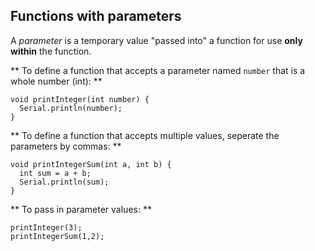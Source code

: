 ## Functions with parameters

A _parameter_ is a temporary value "passed into" a function for use **only within** the function.

** To define a function that accepts a parameter named `number` that is a whole number (int): **

```
void printInteger(int number) {
  Serial.println(number);
}
```

** To define a function that accepts multiple values, seperate the parameters by commas: **

```
void printIntegerSum(int a, int b) {
  int sum = a + b;
  Serial.println(sum);
}
```

** To pass in parameter values: **

```
printInteger(3);
printIntegerSum(1,2);
```